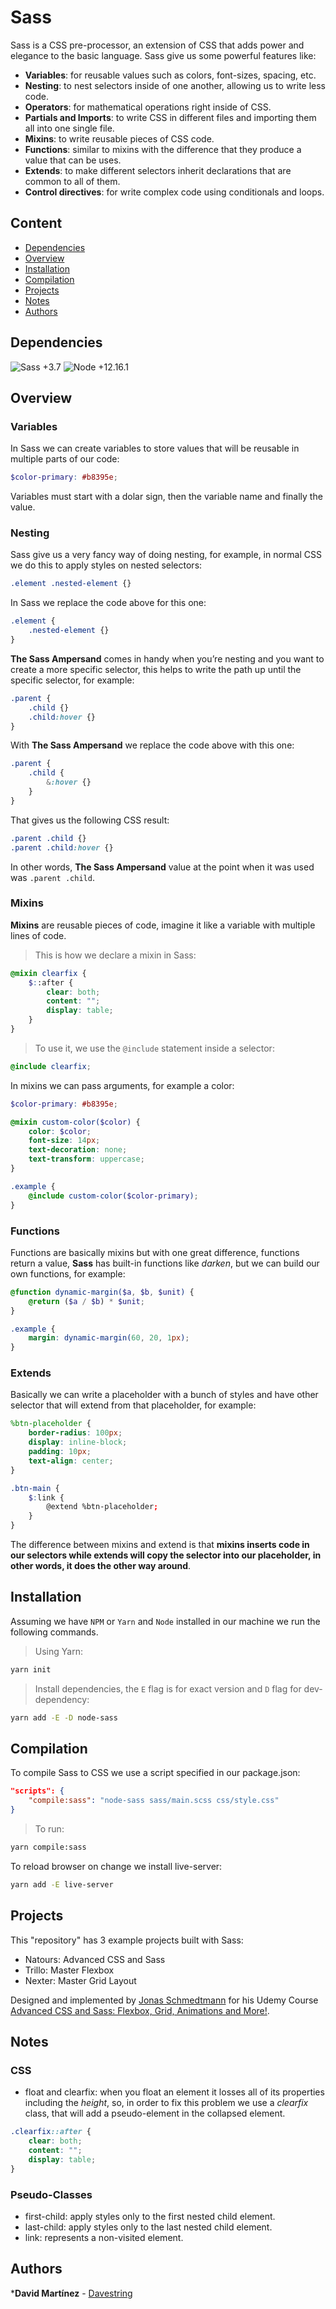 # Sass

Sass is a CSS pre-processor, an extension of CSS that adds power and elegance to the basic language. Sass give us some powerful features like:

* **Variables**: for reusable values such as colors, font-sizes, spacing, etc.
* **Nesting**: to nest selectors inside of one another, allowing us to write less code.
* **Operators**: for mathematical operations right inside of CSS.
* **Partials and Imports**: to write CSS in different files and importing them all into one single file.
* **Mixins**: to write reusable pieces of CSS code.
* **Functions**: similar to mixins with the difference that they produce a value that can be uses.
* **Extends**: to make different selectors inherit declarations that are common to all of them.
* **Control directives**: for write complex code using conditionals and loops.

## Content

- [Dependencies](#dependencies)
- [Overview](#Overview)
- [Installation](#installation)
- [Compilation](#compilation)
- [Projects](#projects)
- [Notes](#notes)
- [Authors](#authors)

## Dependencies

![Sass +3.7](https://img.shields.io/badge/Sass-+3.7-pink.svg)
![Node +12.16.1](https://img.shields.io/badge/Node-+12.16.1-yellow.svg)

## Overview

### Variables

In Sass we can create variables to store values that will be reusable in multiple parts of our code:

```scss
$color-primary: #b8395e;
```

Variables must start with a dolar sign, then the variable name and finally the value.

### Nesting

Sass give us a very fancy way of doing nesting, for example, in normal CSS we do this to apply styles on nested selectors:

```css
.element .nested-element {}
```

In Sass we replace the code above for this one:

```scss
.element {
    .nested-element {}
}
```

**The Sass Ampersand** comes in handy when you’re nesting and you want to create a more specific selector, this helps to write the path up until the specific selector, for example:

```scss
.parent {
    .child {}
    .child:hover {} 
}
```

With **The Sass Ampersand** we replace the code above with this one:

```scss
.parent {
    .child {
        &:hover {}
    }
}
```

That gives us the following CSS result:

```css
.parent .child {}
.parent .child:hover {} 
```

In other words, **The Sass Ampersand** value at the point when it was used was `.parent .child`.

### Mixins 

**Mixins** are reusable pieces of code, imagine it like a variable with multiple lines of code.

> This is how we declare a mixin in Sass:
```scss
@mixin clearfix {
    $::after {
        clear: both;
        content: "";
        display: table;
    }
}
```

> To use it, we use the `@include` statement inside a selector:
```scss
@include clearfix;
```

In mixins we can pass arguments, for example a color:

```scss
$color-primary: #b8395e;

@mixin custom-color($color) {
    color: $color;
    font-size: 14px;
    text-decoration: none;
    text-transform: uppercase;
}

.example {
    @include custom-color($color-primary);
}
```

### Functions

Functions are basically mixins but with one great difference, functions return a value, **Sass** has built-in functions like *darken*, but we can build our own functions, for example:

```scss
@function dynamic-margin($a, $b, $unit) {
    @return ($a / $b) * $unit;
}

.example {
    margin: dynamic-margin(60, 20, 1px);
}
```

### Extends

Basically we can write a placeholder with a bunch of styles and have other selector that will extend from that placeholder, for example:

```scss
%btn-placeholder {
    border-radius: 100px;
    display: inline-block;
    padding: 10px;
    text-align: center;
}

.btn-main {
    $:link {
        @extend %btn-placeholder;
    }
}
```

The difference between mixins and extend is that **mixins inserts code in our selectors while extends will copy the selector into our placeholder, in other words, it does the other way around**.

## Installation

Assuming we have `NPM` or `Yarn` and `Node` installed in our machine we run the following commands.

> Using Yarn:
```bash
yarn init
```

> Install dependencies, the `E` flag is for exact version and `D` flag for dev-dependency:
```bash
yarn add -E -D node-sass
```

## Compilation

To compile Sass to CSS we use a script specified in our package.json:

```json
"scripts": {
    "compile:sass": "node-sass sass/main.scss css/style.css"
}
```

> To run:
```bash
yarn compile:sass
```

To reload browser on change we install live-server:

```bash
yarn add -E live-server
```

## Projects

This "repository" has 3 example projects built with Sass:

* Natours: Advanced CSS and Sass
* Trillo: Master Flexbox
* Nexter: Master Grid Layout

Designed and implemented by [Jonas Schmedtmann](https://github.com/jonasschmedtmann) for his Udemy Course [Advanced CSS and Sass: Flexbox, Grid, Animations and More!](https://www.udemy.com/course/advanced-css-and-sass/).

## Notes

### CSS

* float and clearfix: when you float an element it losses all of its properties including the *height*, so, in order to fix this problem we use a *clearfix* class, that will add a pseudo-element in the collapsed element.

```css
.clearfix::after {
    clear: both;
    content: "";
    display: table;
}
```

### Pseudo-Classes

* first-child: apply styles only to the first nested child element.
* last-child: apply styles only to the last nested child element.
* link: represents a non-visited element.

## Authors

***David Martínez** - [Davestring](https://github.com/Davestring)